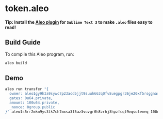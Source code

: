 # token.aleo

#### Tip: Install the [Aleo plugin](../../sublime) for `Sublime Text 3` to make `.aleo` files easy to read!

## Build Guide

To compile this Aleo program, run:
```bash
aleo build
```

## Demo

```bash
aleo run transfer "{
  owner: aleo1gy9h3a9sywc7p23acd5jjt9suuh663q0fv8uegpgr36je20xf5rsggnarq.private,
  gates: 0u64.private,
  amount: 100u64.private,
  _nonce: 0group.public
}" aleo1s5rr2mkm9ys3tk7ch7mxsa3f5az3vuvgr0h8zrhj3hpzfcqt9vqsulemeq 100u64
```
